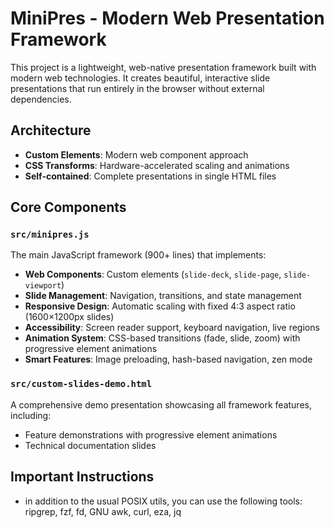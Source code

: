 # MiniPres - Modern Web Presentation Framework

This project is a lightweight, web-native presentation framework built with modern web technologies. It creates beautiful, interactive slide presentations that run entirely in the browser without external dependencies.

## Architecture

- **Custom Elements**: Modern web component approach
- **CSS Transforms**: Hardware-accelerated scaling and animations
- **Self-contained**: Complete presentations in single HTML files

## Core Components

### `src/minipres.js`

The main JavaScript framework (900+ lines) that implements:

- **Web Components**: Custom elements (`slide-deck`, `slide-page`, `slide-viewport`)
- **Slide Management**: Navigation, transitions, and state management
- **Responsive Design**: Automatic scaling with fixed 4:3 aspect ratio (1600×1200px slides)
- **Accessibility**: Screen reader support, keyboard navigation, live regions
- **Animation System**: CSS-based transitions (fade, slide, zoom) with progressive element animations
- **Smart Features**: Image preloading, hash-based navigation, zen mode

### `src/custom-slides-demo.html`

A comprehensive demo presentation showcasing all framework features, including:

- Feature demonstrations with progressive element animations
- Technical documentation slides

## Important Instructions

- in addition to the usual POSIX utils, you can use the following tools: ripgrep, fzf, fd, GNU awk, curl, eza, jq
